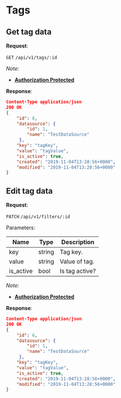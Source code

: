 # Tags

## Get tag data

**Request**:

`GET` `/api/v1/tags/:id`

*Note:*

- **[Authorization Protected](authentication.md)**

**Response**:

```json
Content-Type application/json
200 OK
{
    "id": 6,
    "datasource": {
        "id": 1,
        "name": "TestDataSource"
     },
    "key": "tagKey",
    "value": "tagValue",
    "is_active": true,
    "created": "2019-11-04T13:28:56+0000",
    "modified": "2019-11-04T13:28:56+0000"
}
```

## Edit tag data

**Request**:

`PATCH` `/api/v1/filters/:id`

Parameters:

Name         | Type     | Description
-------------|----------|----------------------------------------------
key          | string   | Tag key.
value        | string   | Value of tag.
is_active    | bool     | Is tag active?

*Note:*

- **[Authorization Protected](authentication.md)**

**Response**:

```json
Content-Type application/json
200 OK
{
    "id": 6,
    "datasource": {
        "id": 1,
        "name": "TestDataSource"
     },
    "key": "tagKey",
    "value": "tagValue",
    "is_active": true,
    "created": "2019-11-04T13:28:56+0000",
    "modified": "2019-11-04T13:28:56+0000"
}
```